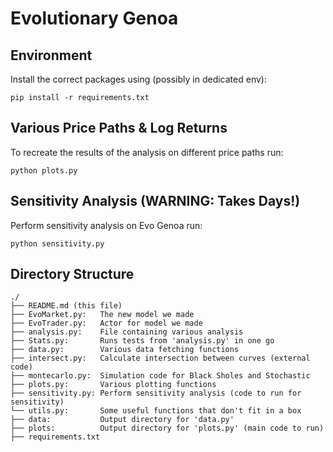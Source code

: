 # Evolutionary Genoa

## Environment

Install the correct packages using (possibly in dedicated env):

```
pip install -r requirements.txt
```

## Various Price Paths & Log Returns
To recreate the results of the analysis on different price paths run:

```
python plots.py
```

## Sensitivity Analysis (WARNING: Takes Days!)

Perform sensitivity analysis on Evo Genoa run:

```
python sensitivity.py
```

## Directory Structure

```
./
├── README.md (this file)
├── EvoMarket.py:   The new model we made
├── EvoTrader.py:   Actor for model we made
├── analysis.py:    File containing various analysis
├── Stats.py:       Runs tests from 'analysis.py' in one go
├── data.py:        Various data fetching functions
├── intersect.py:   Calculate intersection between curves (external code)
├── montecarlo.py:  Simulation code for Black Sholes and Stochastic
├── plots.py:       Various plotting functions
├── sensitivity.py: Perform sensitivity analysis (code to run for sensitivity)
└── utils.py:       Some useful functions that don't fit in a box
├── data:           Output directory for 'data.py'
├── plots:          Output directory for 'plots.py' (main code to run)
├── requirements.txt
```